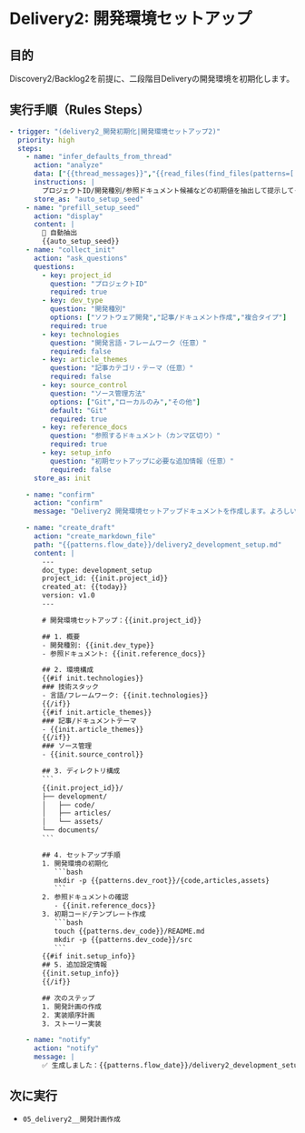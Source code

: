 # Delivery2: 開発環境セットアップ

## 目的
Discovery2/Backlog2を前提に、二段階目Deliveryの開発環境を初期化します。

## 実行手順（Rules Steps）
```yaml
- trigger: "(delivery2_開発初期化|開発環境セットアップ2)"
  priority: high
  steps:
    - name: "infer_defaults_from_thread"
      action: "analyze"
      data: ["{{thread_messages}}","{{read_files(find_files(patterns=['**/delivery2_development_plan.md','**/strategy_roadmap.yaml','**/discovery2_designdoc.md']))}}"]
      instructions: |
        プロジェクトID/開発種別/参照ドキュメント候補などの初期値を抽出して提示してください。
      store_as: "auto_setup_seed"
    - name: "prefill_setup_seed"
      action: "display"
      content: |
        🔎 自動抽出
        {{auto_setup_seed}}
    - name: "collect_init"
      action: "ask_questions"
      questions:
        - key: project_id
          question: "プロジェクトID"
          required: true
        - key: dev_type
          question: "開発種別"
          options: ["ソフトウェア開発","記事/ドキュメント作成","複合タイプ"]
          required: true
        - key: technologies
          question: "開発言語・フレームワーク（任意）"
          required: false
        - key: article_themes
          question: "記事カテゴリ・テーマ（任意）"
          required: false
        - key: source_control
          question: "ソース管理方法"
          options: ["Git","ローカルのみ","その他"]
          default: "Git"
          required: true
        - key: reference_docs
          question: "参照するドキュメント（カンマ区切り）"
          required: true
        - key: setup_info
          question: "初期セットアップに必要な追加情報（任意）"
          required: false
      store_as: init

    - name: "confirm"
      action: "confirm"
      message: "Delivery2 開発環境セットアップドキュメントを作成します。よろしいですか？"

    - name: "create_draft"
      action: "create_markdown_file"
      path: "{{patterns.flow_date}}/delivery2_development_setup.md"
      content: |
        ---
        doc_type: development_setup
        project_id: {{init.project_id}}
        created_at: {{today}}
        version: v1.0
        ---

        # 開発環境セットアップ：{{init.project_id}}

        ## 1. 概要
        - 開発種別: {{init.dev_type}}
        - 参照ドキュメント: {{init.reference_docs}}

        ## 2. 環境構成
        {{#if init.technologies}}
        ### 技術スタック
        - 言語/フレームワーク: {{init.technologies}}
        {{/if}}
        {{#if init.article_themes}}
        ### 記事/ドキュメントテーマ
        - {{init.article_themes}}
        {{/if}}
        ### ソース管理
        - {{init.source_control}}

        ## 3. ディレクトリ構成
        ```
        {{init.project_id}}/
        ├── development/
        │   ├── code/
        │   ├── articles/
        │   └── assets/
        └── documents/
        ```

        ## 4. セットアップ手順
        1. 開発環境の初期化
           ```bash
           mkdir -p {{patterns.dev_root}}/{code,articles,assets}
           ```
        2. 参照ドキュメントの確認
           - {{init.reference_docs}}
        3. 初期コード/テンプレート作成
           ```bash
           touch {{patterns.dev_code}}/README.md
           mkdir -p {{patterns.dev_code}}/src
           ```
        {{#if init.setup_info}}
        ## 5. 追加設定情報
        {{init.setup_info}}
        {{/if}}

        ## 次のステップ
        1. 開発計画の作成
        2. 実装順序計画
        3. ストーリー実装

    - name: "notify"
      action: "notify"
      message: |
        ✅ 生成しました：{{patterns.flow_date}}/delivery2_development_setup.md
```

## 次に実行
- `05_delivery2__開発計画作成`
